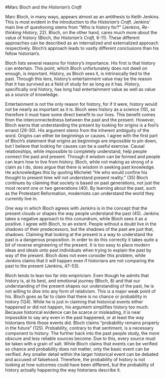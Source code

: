#Marc Bloch and *the Historian’s Craft*

Marc Bloch, in many ways, appears almost as an antithesis to Keith Jenkins. This is most evident in the introduction to *the Historian’s Craft.* Jenkins’ main line of questioning stems from “Who is history for?” (Jenkins, *Re-thinking History,* 22). Bloch, on the other hand, cares much more about the value of history (Bloch, *the Historian’s Craft,* 6-11). These different approaches can be described as an internalized and externalized approach respectively. Bloch’s approach leads to vastly different conclusions than his fellow historian’s. 

Bloch lists several reasons for history’s importance. His first is that history can entertain. This point, which Bloch unfortunately does not dwell on enough, is important. History, as Bloch sees it, is intrinsically tied to the past. Through this lens, history’s entertainment value may be the reason that it has survived as a field of study for as long as it has. History, specifically oral history, has long had entertainment value as well as value as a source of knowledge.

Entertainment is not the only reason for history, for if it were, history would not be nearly as important as it is. Bloch sees history as a science (10), so therefore it must have some direct benefit to our lives. This benefit comes from the interconnectedness between the past and the present. However, Bloch warns that understanding the present by looking for origins is a fool’s errand (29-30). His argument stems from the inherent ambiguity of the word. Origins can either be beginnings or causes. I agree with the first part of Bloch’s statement that origins as beginnings are impossible to pin down, but I believe that looking for causes can be a useful exercise. Causal relationships, while impossible to completely understand, help people connect the past and present. Through it wisdom can be formed and people can learn how to live from history. Bloch, while not making as strong of a claim as I do, does argue that there is wisdom in seeking past knowledge. He acknowledges this by quoting Michelet “He who would confine his thought to present time will not understand present reality.” (35) Bloch continues by claiming that society is based on past generations, not just the most recent one or two generations (40). By learning about the past, such as the Protestant Reformation, modernists can understand the world they currently live in.

One way in which Bloch agrees with Jenkins is in the concept that the present clouds or shapes the way people understand the past (45). Jenkins takes a negative approach to this conundrum, while Bloch sees it as a positive. I agree with Bloch, to an extent. People without a doubt live in the shadows of their predecessors, but the shadows of the past are just that, shadows. Claiming that looking at the present is a way to understand the past is a dangerous proposition. In order to do this correctly it takes quite a bit of reverse engineering of the present. It is too easy to place modern ideas and ideals onto past individuals when trying to explain the past by way of the present. Bloch does not even consider this problem, while Jenkins claims that it will happen even if historians are not comparing the past to the present (Jenkins, 47-53).

Bloch tends to lean too far into empiricism. Even though he admits that history is, at its best, and emotional journey (Bloch, 8) and that our understanding of the present shapes our understanding of the past, he is not willing to dive into any form of relativism. This is a major weak point of his. Bloch goes as far to claim that there is no chance or probability in history (124). While he is just in claiming that historical events either happened or did not happen, his argument simplifies history too much. Because historical evidence can be scarce or misleading, it is near impossible to say any even in the past happened, or at least the way historians think those events did. Bloch claims “probability remains properly in the future” (125). Probability, contrary to that sentiment, is a necessary component to history. The further back into the past people study, the more obscure and less reliable sources become. Due to this, every source must be taken with a grain of salt. While Bloch claims that events can be verified so chance and probability does not matter, only the basic event can be verified.  Any smaller detail within the larger historical event can be debated and accused of falsehood. Therefore, the probability of history is not looking at how outcomes could have been different, but the probability of history actually happening the way historians describe it.
